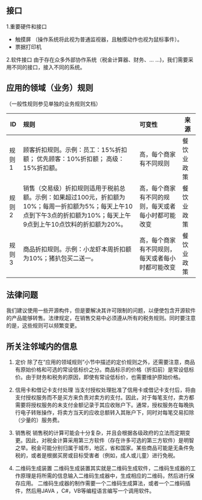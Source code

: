 ## 接口
1.重要硬件和接口

- 触摸屏 （操作系统将此视为普通监视器，且触摸动作也视为鼠标事件）。
- 票据打印机

2.软件接口
由于存在众多外部协作系统（税金计算器、财务、... ...)，我们需要采用不同的接口，接入不同的系统。

## 应用的领域（业务）规则
（一般性规则参见单独的业务规则文档）

| ID        | 规则   |  可变性  | 来源
| --------   | :-----  | :----  | -
| 规则1     | 顾客折扣规则。示例：员工：15%折扣额； 优先顾客：10%折扣额； 高级：15%折扣额。 |   高，每个商家有不同规则    | 餐饮业政策
| 规则2        |   销售（交易级）折扣规则适用于税前总额。示例：如果超过100元，折扣额为10%；每周一折扣额为5%；每天上午10点到下午3点的折扣额为10%；每天上午9点到上午10点饮料的折扣额为20%。   |   高，每个商家有不同的规则，每天或者每小时都可能改变   | 餐饮业政策
| 规则3        |    商品折扣规则。示例：小龙虾本周折扣额为10%；猪扒包买二送一。   |  高，每个商家有不同规则，每天或者每小时都可能改变  | 餐饮业政策

## 法律问题
我们建议使用一些开源构件，但是要解决其许可限制的问题，以便使包含开源软件的产品能够转售。法律规定，在销售交易中必须遵从所有的税务规则。同时要注意的是，这些规则可以频繁变更。

## 所关注邻域内的信息
1. 定价
除了在“应用的领域规则”小节中描述的定价规则之外，还需要注意，商品有原始价格和可选的常设低标价之分。商品标示的价格（折扣前）是常设低标价。由于财务和税务的原因，即使有常设低标价，也需要维护原始价格。

2. 信用卡和借记卡支付处理
当支付授权处理批准了信用卡或借记卡支付后，将由支付授权服务而不是买方来负责对卖方的支付。因此，对于每笔支付，卖方都需要将授权服务的未支付金额记录于其应收账户下。通常，授权服务在每晚执行电子转账操作，将卖方当天的应收总额转入其账户下，同时对每笔交易扣除（少量的）服务费。

3. 销售税
销售税的计算可能会十分复杂，并且会根据各级政府的立法而定期变更。因此，对税金计算采用第三方软件（存在许多可选的第三方软件）是明智之举。税金可能分别归属于城市，地区，省和国家。某些商品可能是无条件免税的，或者是根据买房或目标受害者（例如，成人或儿童）进行免税。

4. 二维码生成装置
二维码生成装置其实就是二维码生成软件，二维码生成器的工作原理是将所需的信息输入二维码生成器中，生成相应的二维码，然后进行保存应用。
二维码生成器的制作需要一个二维码生成算法，或者一个二维码插件，然后用JAVA ，C#，VB等编程语言编写一个调用软件。
